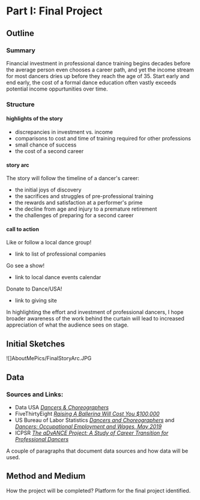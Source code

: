 # Part I: Final Project 
## Outline
### Summary

Financial investment in professional dance training begins decades before the average person even chooses a career path, and yet the income stream for most dancers dries up before they reach the age of 35. Start early and end early, the cost of a formal dance education often vastly exceeds potential income oppurtunities over time.
### Structure
#### highlights of the story

- discrepancies in investment vs. income
- comparisons to cost and time of training required for other professions 
- small chance of success
- the cost of a second career

#### story arc

The story will follow the timeline of a dancer's career:
- the initial joys of discovery
- the sacrifices and struggles of pre-professional training
- the rewards and satisfaction at a performer's prime
- the decline from age and injury to a premature retirement
- the challenges of preparing for a second career

#### call to action 

Like or follow a local dance group!
- link to list of professional companies

Go see a show!
- link to local dance events calendar

Donate to Dance/USA!
- link to giving site


In highlighting the effort and investment of professional dancers, I hope broader awareness of the work behind the curtain will lead to increased appreciation of what the audience sees on stage. 
## Initial Sketches
![]AboutMePics/FinalStoryArc.JPG
## Data
### Sources and Links: 
- Data USA [*Dancers & Choreographers*](https://datausa.io/profile/soc/dancers-choreographers)
- FiveThirtyEight [*Raising A Ballerina Will Cost You $100,000*](https://fivethirtyeight.com/features/high-price-of-ballet-diversity-misty-copeland/#fn-2) 
- US Bureau of Labor Statistics [*Dancers and Choreographers*](https://www.bls.gov/ooh/entertainment-and-sports/dancers-and-choreographers.htm#tab-1) and [*Dancers: Occupational Employment and Wages, May 2019*](https://www.bls.gov/oes/current/oes272031.htm#st)
- ICPSR [*The aDvANCE Project: A Study of Career Transition for Professional Dancers*](https://www.icpsr.umich.edu/web/ICPSR/studies/35598/summary)


A couple of paragraphs that document data sources and how data will be used.





## Method and Medium
How the project will be completed? 
Platform for the final project identified.


